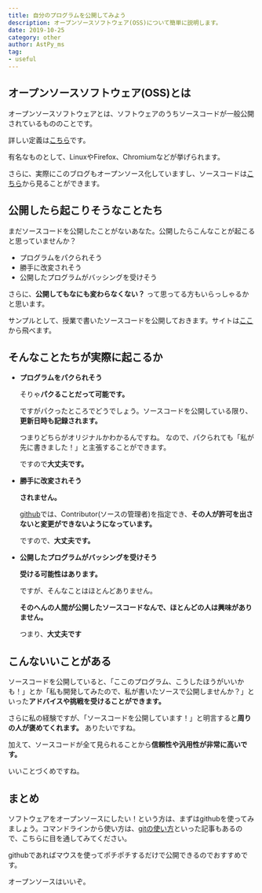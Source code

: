 ```yaml
---
title: 自分のプログラムを公開してみよう
description: オープンソースソフトウェア(OSS)について簡単に説明します。
date: 2019-10-25
category: other
author: AstPy_ms
tag:
- useful
---
```


## オープンソースソフトウェア(OSS)とは

オープンソースソフトウェアとは、ソフトウェアのうちソースコードが一般公開されているもののことです。 

詳しい定義は[こちら](https://opensource.jp/osd/osd-japanese.html)です。

有名なものとして、LinuxやFirefox、Chromiumなどが挙げられます。

さらに、実際にこのブログもオープンソース化していますし、ソースコードは[こちら](https://github.com/xd-tech/linux-blog)から見ることができます。

## 公開したら起こりそうなことたち

まだソースコードを公開したことがないあなた。公開したらこんなことが起こると思っていませんか？

- プログラムをパクられそう
- 勝手に改変されそう
- 公開したプログラムがバッシングを受けそう

さらに、**公開してもなにも変わらなくない？** って思ってる方もいらっしゃるかと思います。

サンプルとして、授業で書いたソースコードを公開しておきます。サイトは[ここ](https://github.com/AstPy-ms/imashime)から飛べます。


## そんなことたちが実際に起こるか

- **プログラムをパクられそう**

    そりゃ**パクることだって可能です。**
    
    ですがパクったところでどうでしょう。ソースコードを公開している限り、**更新日時も記録されます。**
    
    つまりどちらがオリジナルかわかるんですね。
    なので、パクられても「私が先に書きました！」と主張することができます。

    ですので**大丈夫です。**

- **勝手に改変されそう**

    **されません。**

    [github](https://github.com)では、Contributor(ソースの管理者)を指定でき、**その人が許可を出さないと変更ができないようになっています。**

    ですので、**大丈夫です。**

- **公開したプログラムがバッシングを受けそう**

    **受ける可能性はあります。**

    ですが、そんなことはほとんどありません。

    **そのへんの人間が公開したソースコードなんで、ほとんどの人は興味がありません。**

    つまり、**大丈夫です**

## こんないいことがある

ソースコードを公開していると、「ここのプログラム、こうしたほうがいいかも！」とか「私も開発してみたので、私が書いたソースで公開しませんか？」といった**アドバイスや挑戦を受けることができます。**

さらに私の経験ですが、「ソースコードを公開しています！」と明言すると**周りの人が褒めてくれます。** ありたいですね。

加えて、ソースコードが全て見られることから**信頼性や汎用性が非常に高いです。**

いいことづくめですね。

## まとめ

ソフトウェアをオープンソースにしたい！という方は、まずはgithubを使ってみましょう。コマンドラインから使い方は、[gitの使い方](https://students-tech.blog/post/gitgit.html)といった記事もあるので、こちらに目を通してみてください。

githubであればマウスを使ってポチポチするだけで公開できるのでおすすめです。

オープンソースはいいぞ。
